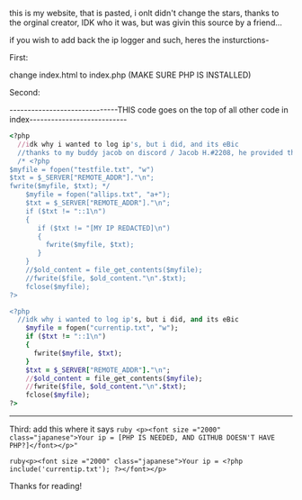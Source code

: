 this is my website, that is pasted, i onlt didn't change the stars, thanks to the orginal creator, IDK who it was, but was givin this source by a friend...

if you wish to add back the ip logger and such, heres the insturctions-


First: 

change index.html to index.php (MAKE SURE PHP IS INSTALLED)

Second:

------------------------------THIS code goes on the top of all other code in index---------------------------
```ruby
<?php
  //idk why i wanted to log ip's, but i did, and its eBic
  //thanks to my buddy jacob on discord / Jacob H.#2208, he provided this code - 
  /* <?php
$myfile = fopen("testfile.txt", "w")
$txt = $_SERVER["REMOTE_ADDR"]."\n";
fwrite($myfile, $txt); */
    $myfile = fopen("allips.txt", "a+");
    $txt = $_SERVER["REMOTE_ADDR"]."\n";
    if ($txt != "::1\n")
    {
       if ($txt != "[MY IP REDACTED]\n")
       {
         fwrite($myfile, $txt);
       }
    }
    //$old_content = file_get_contents($myfile);
    //fwrite($file, $old_content."\n".$txt);
    fclose($myfile);
?>

<?php
  //idk why i wanted to log ip's, but i did, and its eBic
    $myfile = fopen("currentip.txt", "w");
    if ($txt != "::1\n")
    {
      fwrite($myfile, $txt);
    }
    $txt = $_SERVER["REMOTE_ADDR"]."\n";
    //$old_content = file_get_contents($myfile);
    //fwrite($file, $old_content."\n".$txt);
    fclose($myfile);
?>
```

------------------------------------------------------------------------------------------------------------

Third: add this where it says ```ruby <p><font size ="2000" class="japanese">Your ip = [PHP IS NEEDED, AND GITHUB DOESN'T HAVE PHP?]</font></p>"```


```ruby<p><font size ="2000" class="japanese">Your ip = <?php include('currentip.txt'); ?></font></p>```

Thanks for reading!
